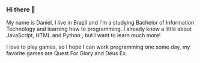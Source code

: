 ### Hi there 👋

My name is Daniel, I live in Brazil and I'm a studying Bachelor of Information Technology and learning how to programming. I already know a little about JavaScript, HTML and Python , but I want to learn much more!

I love to play games, so I hope I can work programming one some day, my favorite games are Quest For Glory and Deus Ex.
